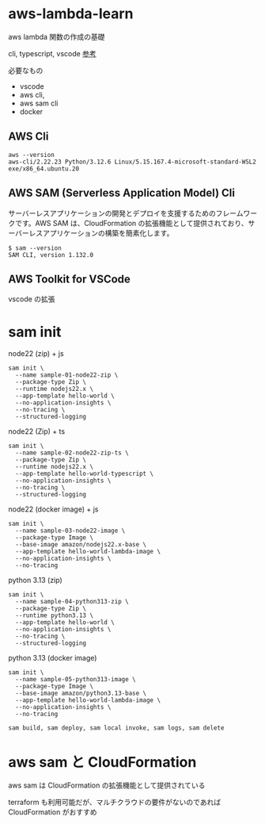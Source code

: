 # aws-lambda-learn

aws lambda 関数の作成の基礎

cli, typescript, vscode
[参考](https://qiita.com/zukakosan/items/9c01aba5ff537382c856)

必要なもの

- vscode
- aws cli,
- aws sam cli
- docker

## AWS Cli

```
aws --version
aws-cli/2.22.23 Python/3.12.6 Linux/5.15.167.4-microsoft-standard-WSL2 exe/x86_64.ubuntu.20
```

## AWS SAM (Serverless Application Model) Cli

サーバーレスアプリケーションの開発とデプロイを支援するためのフレームワークです。AWS SAM は、CloudFormation の拡張機能として提供されており、サーバーレスアプリケーションの構築を簡素化します。

```
$ sam --version
SAM CLI, version 1.132.0
```

## AWS Toolkit for VSCode

vscode の拡張

# sam init

node22 (zip) + js

```
sam init \
  --name sample-01-node22-zip \
  --package-type Zip \
  --runtime nodejs22.x \
  --app-template hello-world \
  --no-application-insights \
  --no-tracing \
  --structured-logging
```

node22 (Zip) + ts

```
sam init \
  --name sample-02-node22-zip-ts \
  --package-type Zip \
  --runtime nodejs22.x \
  --app-template hello-world-typescript \
  --no-application-insights \
  --no-tracing \
  --structured-logging
```

node22 (docker image) + js

```
sam init \
  --name sample-03-node22-image \
  --package-type Image \
  --base-image amazon/nodejs22.x-base \
  --app-template hello-world-lambda-image \
  --no-application-insights \
  --no-tracing
```

python 3.13 (zip)

```
sam init \
  --name sample-04-python313-zip \
  --package-type Zip \
  --runtime python3.13 \
  --app-template hello-world \
  --no-application-insights \
  --no-tracing \
  --structured-logging
```

python 3.13 (docker image)

```
sam init \
  --name sample-05-python313-image \
  --package-type Image \
  --base-image amazon/python3.13-base \
  --app-template hello-world-lambda-image \
  --no-application-insights \
  --no-tracing
```

```
sam build, sam deploy, sam local invoke, sam logs, sam delete
```

# aws sam と CloudFormation

aws sam は CloudFormation の拡張機能として提供されている

terraform も利用可能だが、マルチクラウドの要件がないのであれば CloudFormation がおすすめ
